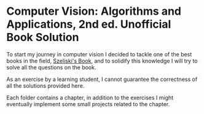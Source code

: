 # Computer Vision: Algorithms and Applications, 2nd ed. Unofficial Book Solution

To start my journey in computer vision I decided to tackle one of the best books in the field, [Szeliski's Book](http://szeliski.org/Book/), and to solidify this knowledge I will try to solve all the questions on the book.

As an exercise by a learning student, I cannot guarantee the correctness of all the solutions provided here.

Each folder contains a chapter, in addition to the exercises I might eventually implement some small projects related to the chapter.
